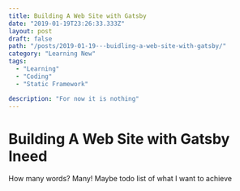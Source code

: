 ```yaml
---
title: Building A Web Site with Gatsby
date: "2019-01-19T23:26:33.333Z"
layout: post
draft: false
path: "/posts/2019-01-19---buidling-a-web-site-with-gatsby/"
category: "Learning New"
tags:
  - "Learning"
  - "Coding"
  - "Static Framework"

description: "For now it is nothing"
---
```


# Building A Web Site with Gatsby Ineed

How many words? Many!
Maybe todo list of what I want to achieve

